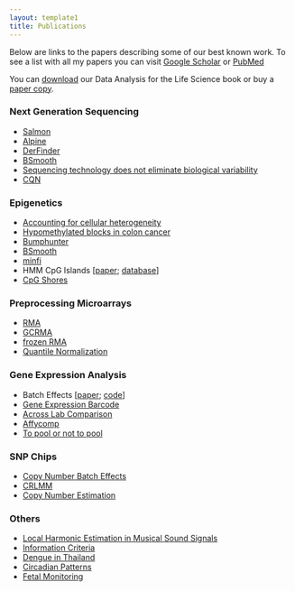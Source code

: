 ```yaml
---
layout: template1
title: Publications
---
```


<div class="jumbotron">

<p> Below are links to the papers describing some of our best known work.
To see a list with all my papers you can visit 
<a href="https://scholar.google.com/citations?user=nFW-2Q8AAAAJ&hl=en&oi=ao">
Google Scholar</a> or
<a href="http://www.ncbi.nlm.nih.gov/pubmed/?term=irizarry+RA">PubMed
</a></p>

<p> You can <a
href="https://leanpub.com/dataanalysisforthelifesciences">download</a>
our Data Analysis for the Life Science book or
buy a <a href="https://amzn.com/1498775675">paper copy</a>.
</p>

</div>

### Next Generation Sequencing

- [Salmon](https://www.ncbi.nlm.nih.gov/pubmed/28263959)
- [Alpine](https://www.ncbi.nlm.nih.gov/pubmed/27669167)
- [DerFinder](http://www.ncbi.nlm.nih.gov/pubmed/24398039)
- [BSmooth](http://www.ncbi.nlm.nih.gov/pubmed/23034175)
- [Sequencing technology does not eliminate biological variability](https://www.ncbi.nlm.nih.gov/pubmed/21747377)
- [CQN](https://www.ncbi.nlm.nih.gov/pubmed/22285995)


### Epigenetics

- [Accounting for cellular heterogeneity](http://www.ncbi.nlm.nih.gov/pubmed/24495553) 
- [Hypomethylated blocks in colon cancer](http://www.ncbi.nlm.nih.gov/pubmed/21706001) 
- [Bumphunter](http://www.ncbi.nlm.nih.gov/pubmed/22422453)
- [BSmooth](http://www.ncbi.nlm.nih.gov/pubmed/23034175)
- [minfi](http://www.ncbi.nlm.nih.gov/pubmed/24478339)
- HMM CpG Islands [[paper](http://www.ncbi.nlm.nih.gov/pubmed/20212320); [database](http://www.haowulab.org/software/makeCGI/index.html)]
- [CpG Shores](http://www.ncbi.nlm.nih.gov/pubmed/19151715)


### Preprocessing Microarrays

- [RMA](http://www.ncbi.nlm.nih.gov/pubmed/12925520) 
- [GCRMA](http://pubs.amstat.org/doi/abs/10.1198/016214504000000683)
- [frozen RMA](http://www.ncbi.nlm.nih.gov/pubmed/20097884) 
- [Quantile Normalization](http://www.ncbi.nlm.nih.gov/pubmed/12538238)

### Gene Expression Analysis

- Batch Effects [[paper](http://www.ncbi.nlm.nih.gov/pubmed/20838408); [code](http://jtleek.com/batch/)]
- [Gene Expression Barcode](http://www.ncbi.nlm.nih.gov/pubmed/17906632)
- [Across Lab Comparison](http://www.ncbi.nlm.nih.gov/pubmed/15846361)
- [Affycomp](http://www.ncbi.nlm.nih.gov/pubmed/16410320) 
- [To pool or not to pool](http://www.ncbi.nlm.nih.gov/pubmed/15755808)

### SNP Chips
- [Copy Number Batch Effects](http://www.ncbi.nlm.nih.gov/pubmed/20625178")
- [CRLMM](http://www.ncbi.nlm.nih.gov/pubmed/17189563) 
- [Copy Number Estimation](http://www.ncbi.nlm.nih.gov/pubmed/18707534)

### Others

- [Local Harmonic Estimation in Musical Sound Signals](http://pubs.amstat.org/doi/abs/10.1198/016214501753168082)
- [Information Criteria](http://pubs.amstat.org/doi/abs/10.1198/016214501750332875)
- [Dengue in Thailand](http://www.ncbi.nlm.nih.gov/pubmed/14737166)
- [Circadian Patterns](http://www.ncbi.nlm.nih.gov/pubmed/11764264)
- [Fetal Monitoring](http://www.ncbi.nlm.nih.gov/pubmed/1174491)


